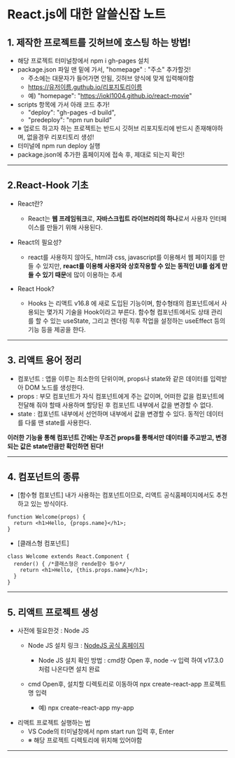 # React.js에 대한 알쓸신잡 노트
## 1. 제작한 프로젝트를 깃허브에 호스팅 하는 방법!
* 해당 프로젝트 터미널창에서 npm i gh-pages 설치
* package.json 파일 맨 밑에 가서, "homepage" : "주소" 추가할것!
  * 주소에는 대문자가 들어가면 안됨, 깃허브 양식에 맞게 입력해야함
  * https://유저이름.guthub.io/리포지토리이름
  * 예) "homepage": "https://iokl1004.github.io/react-movie"
* scripts 항목에 가서 아래 코드 추가!
  * "deploy": "gh-pages -d build",
  * "predeploy": "npm run build"
* ※ 업로드 하고자 하는 프로젝트는 반드시 깃허브 리포지토리에 반드시 존재해야하며, 없을경우 리포티토리 생성!
* 터미널에 npm run deploy 실행
* package.json에 추가한 홈페이지에 접속 후, 제대로 되는지 확인!
***
## 2.React-Hook 기초

* React란?
  - React는 **웹 프레임워크**로, **자바스크립트 라이브러리의 하나**로서 사용자 인터페이스를 만들기 위해 사용된다.

* React의 필요성?
  * react를 사용하지 않아도, html과 css, javascript를 이용해서 웹 페이지를 만들 수 있지만, **react를 이용해 사용자와 상호작용할 수 있는 동적인 UI를 쉽게 만들 수 있기 때문**에 많이 이용하는 추세

* React Hook?
  * Hooks 는 리액트 v16.8 에 새로 도입된 기능이며, 함수형태의 컴포넌트에서 사용되는 몇가지 기술을 Hook이라고 부른다. 함수형 컴포넌트에서도 상태 관리를 할 수 있는 useState, 그리고 렌더링 직후 작업을 설정하는 useEffect 등의 기능 등을 제공을 한다.
***
## 3. 리액트 용어 정리
- 컴포넌트 : 앱을 이루는 최소한의 단위이며, props나 state와 같은 데이터를 입력받아 DOM 노드를 생성한다.
- props : 부모 컴포넌트가 자식 컴포넌트에게 주는 값이며, 어떠한 값을 컴포넌트에 전달해 줘야 할때 사용하며 할당된 후 컴포넌트 내부에서 값을 변경할 수 없다.
- state : 컴포넌트 내부에서 선언하며 내부에서 값을 변경할 수 있다. 동적인 데이터를 다룰 땐 state를 사용한다.

**이러한 기능을 통해 컴포넌트 간에는 무조건 props를 통해서만 데이터를 주고받고, 변경되는 값은 state만큼만 확인하면 된다!**
* * *
## 4. 컴포넌트의 종류
* [함수형 컴포넌트] 내가 사용하는 컴포넌트이므로, 리액트 공식홈페이지에서도 추천하고 있는 방식이다.
```
function Welcome(props) {
  return <h1>Hello, {props.name}</h1>;
}
```

* [클래스형 컴포넌트]
```
class Welcome extends React.Component {
  render() { /*클래스형은 rende함수 필수*/
    return <h1>Hello, {this.props.name}</h1>;
  }
}
```
* * *
## 5. 리액트 프로젝트 생성
- 사전에 필요한것 : Node JS
  - Node JS 설치 링크 : [NodeJS 공식 홈페이지](https://nodejs.org/ko/, "Node Js 설치하러가기!")
    - Node JS 설치 확인 방법 : cmd창 Open 후, node -v 입력 하여 v17.3.0 처럼 나온다면 설치 완료
 
  - cmd Open후, 설치할 디렉토리로 이동하여 npx create-react-app 프로젝트명 입력
    - 예) npx create-react-app my-app

* 리액트 프로젝트 실행하는 법
  - VS Code의 터미널창에서 npm start run 입력 후, Enter
  - ※ 해당 프로젝트 디렉토리에 위치해 있어야함
* * *
